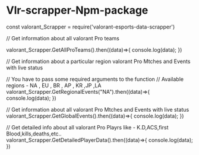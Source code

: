# Vlr-scrapper-Npm-package

const valorant_Scrapper = require('valorant-esports-data-scrapper')

// Get information about all valorant Pro teams

valorant_Scrapper.GetAllProTeams().then((data)=>{
    console.log(data);
})

// Get information about a particular region valorant Pro Mtches and Events with live status

// You have to pass some required arguments to the function 
// Available regions - NA , EU , BR , AP , KR ,JP ,LA
valorant_Scrapper.GetRegionalEvents("NA").then((data)=>{
    console.log(data);
})

// Get information about all valorant Pro Mtches and Events with live status
valorant_Scrapper.GetGlobalEvents().then((data)=>{
    console.log(data);
})

// Get detailed info about all valorant Pro Playrs like - K.D,ACS,first Blood,kills,deaths,etc..
valorant_Scrapper.GetDetailedPlayerData().then((data)=>{
    console.log(data);
})
